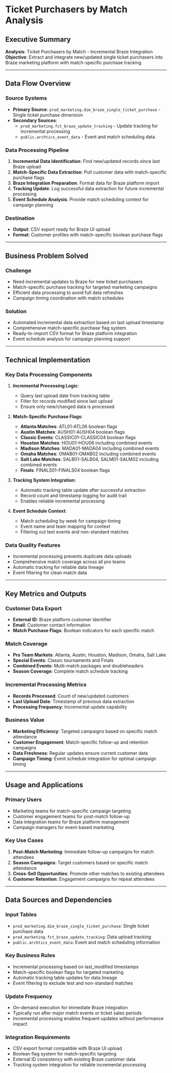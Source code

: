 # Ticket Purchasers by Match Analysis

## Executive Summary

**Analysis**: Ticket Purchasers by Match - Incremental Braze Integration  
**Objective**: Extract and integrate new/updated single ticket purchasers into Braze marketing platform with match-specific purchase tracking

---

## Data Flow Overview

### Source Systems
- **Primary Source**: `prod_marketing.dim_braze_single_ticket_purchase` - Single ticket purchase dimension
- **Secondary Sources**: 
  - `prod_marketing.fct_braze_update_tracking` - Update tracking for incremental processing
  - `public.archtics_event_data` - Event and match scheduling data

### Data Processing Pipeline
1. **Incremental Data Identification**: Find new/updated records since last Braze upload
2. **Match-Specific Data Extraction**: Pull customer data with match-specific purchase flags
3. **Braze Integration Preparation**: Format data for Braze platform import
4. **Tracking Update**: Log successful data extraction for future incremental processing
5. **Event Schedule Analysis**: Provide match scheduling context for campaign planning

### Destination
- **Output**: CSV export ready for Braze UI upload
- **Format**: Customer profiles with match-specific boolean purchase flags

---

## Business Problem Solved

### Challenge
- Need incremental updates to Braze for new ticket purchasers
- Match-specific purchase tracking for targeted marketing campaigns
- Efficient data processing to avoid full data refreshes
- Campaign timing coordination with match schedules

### Solution
- Automated incremental data extraction based on last upload timestamp
- Comprehensive match-specific purchase flag system
- Ready-to-import CSV format for Braze platform integration
- Event schedule analysis for campaign planning support

---

## Technical Implementation

### Key Data Processing Components

1. **Incremental Processing Logic**:
   - Query last upload date from tracking table
   - Filter for records modified since last upload
   - Ensure only new/changed data is processed

2. **Match-Specific Purchase Flags**:
   - **Atlanta Matches**: ATL01-ATL06 boolean flags
   - **Austin Matches**: AUSH01-AUSH04 boolean flags
   - **Classic Events**: CLASSIC01-CLASSIC04 boolean flags
   - **Houston Matches**: HOU01-HOU06 including combined events
   - **Madison Matches**: MADA01-MADA04 including combined events
   - **Omaha Matches**: OMAB01-OMAB02 including combined events
   - **Salt Lake Matches**: SALB01-SALB04, SALM01-SALM02 including combined events
   - **Finals**: FINALS01-FINALS04 boolean flags

3. **Tracking System Integration**:
   - Automatic tracking table update after successful extraction
   - Record count and timestamp logging for audit trail
   - Enables reliable incremental processing

4. **Event Schedule Context**:
   - Match scheduling by week for campaign timing
   - Event name and team mapping for context
   - Filtering out test events and non-standard matches

### Data Quality Features
- Incremental processing prevents duplicate data uploads
- Comprehensive match coverage across all pro teams
- Automatic tracking for reliable data lineage
- Event filtering for clean match data

---

## Key Metrics and Outputs

### Customer Data Export
- **External ID**: Braze platform customer identifier
- **Email**: Customer contact information
- **Match Purchase Flags**: Boolean indicators for each specific match

### Match Coverage
- **Pro Team Markets**: Atlanta, Austin, Houston, Madison, Omaha, Salt Lake
- **Special Events**: Classic tournaments and Finals
- **Combined Events**: Multi-match packages and doubleheaders
- **Season Coverage**: Complete match schedule tracking

### Incremental Processing Metrics
- **Records Processed**: Count of new/updated customers
- **Last Upload Date**: Timestamp of previous data extraction
- **Processing Frequency**: Incremental update capability

### Business Value
- **Marketing Efficiency**: Targeted campaigns based on specific match attendance
- **Customer Engagement**: Match-specific follow-up and retention campaigns
- **Data Freshness**: Regular updates ensure current customer data
- **Campaign Timing**: Event schedule integration for optimal campaign timing

---

## Usage and Applications

### Primary Users
- Marketing teams for match-specific campaign targeting
- Customer engagement teams for post-match follow-up
- Data integration teams for Braze platform management
- Campaign managers for event-based marketing

### Key Use Cases
1. **Post-Match Marketing**: Immediate follow-up campaigns for match attendees
2. **Season Campaigns**: Target customers based on specific match attendance
3. **Cross-Sell Opportunities**: Promote other matches to existing attendees
4. **Customer Retention**: Engagement campaigns for repeat attendees

---

## Data Sources and Dependencies

### Input Tables
- `prod_marketing.dim_braze_single_ticket_purchase`: Single ticket purchase data
- `prod_marketing.fct_braze_update_tracking`: Data upload tracking
- `public.archtics_event_data`: Event and match scheduling information

### Key Business Rules
- Incremental processing based on last_modified timestamps
- Match-specific boolean flags for targeted marketing
- Automatic tracking table updates for data lineage
- Event filtering to exclude test and non-standard matches

### Update Frequency
- On-demand execution for immediate Braze integration
- Typically run after major match events or ticket sales periods
- Incremental processing enables frequent updates without performance impact

### Integration Requirements
- CSV export format compatible with Braze UI upload
- Boolean flag system for match-specific targeting
- External ID consistency with existing Braze customer data
- Tracking system integration for reliable incremental processing
